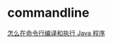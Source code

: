 # commandline

[怎么在命令行编译和执行 Java 程序](https://www.huminxi.com/2018/12/18/%E6%80%8E%E4%B9%88%E5%9C%A8%E5%91%BD%E4%BB%A4%E8%A1%8C%E7%BC%96%E8%AF%91%E5%92%8C%E6%89%A7%E8%A1%8C%20java%20%E7%A8%8B%E5%BA%8F/#more)
